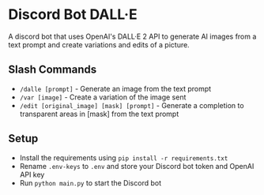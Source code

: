 # Discord Bot DALL·E

A discord bot that uses OpenAI's DALL·E 2 API to generate AI images from a text prompt and create variations and edits of a picture.


## Slash Commands
* `/dalle [prompt]` - Generate an image from the text prompt
* `/var [image]` - Create a variation of the image sent
* `/edit [original_image] [mask] [prompt]` - Generate a completion to transparent areas in [mask] from the text prompt


## Setup
* Install the requirements using `pip install -r requirements.txt`
* Rename `.env-keys` to `.env` and store your Discord bot token and OpenAI API key
* Run `python main.py` to start the Discord bot
